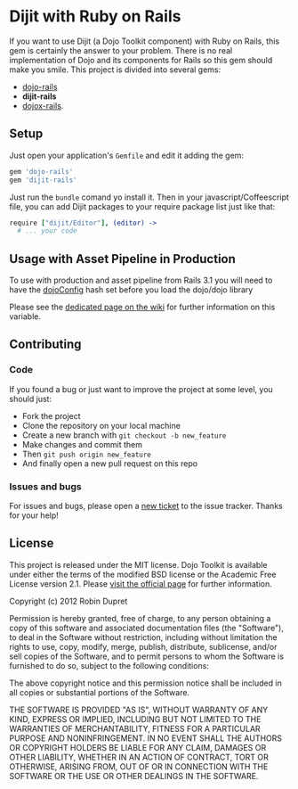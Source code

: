 # Dijit with Ruby on Rails

If you want to use Dijit (a Dojo Toolkit component) with Ruby on Rails, this
gem is certainly the answer to your problem. There is no real implementation of
Dojo and its components for Rails so this gem should make you smile. This project
is divided into several gems:

* [dojo-rails](https://github.com/robin850/dojo-rails)
* **dijit-rails**
* [dojox-rails](https://github.com/robin850/dojox-rails).

## Setup

Just open your application's `Gemfile` and edit it adding the gem:

```ruby
gem 'dojo-rails'
gem 'dijit-rails'
```

Just run the `bundle` comand yo install it. Then in your javascript/Coffeescript
file, you can add Dijit packages to your require package list just like that:

```coffeescript
require ["dijit/Editor"], (editor) ->
  # ... your code
```

## Usage with Asset Pipeline in Production

To use with production and asset pipeline from Rails 3.1 you will need to have
the [dojoConfig](http://dojotoolkit.org/documentation/tutorials/1.8/dojo_config/)
hash set before you load the dojo/dojo library

Please see the [dedicated page on the wiki](https://github.com/robin850/dojo-rails/wiki/Configuration-with-dojoConfig)
for further information on this variable.

## Contributing

### Code

If you found a bug or just want to improve the project at some level, you
should just:

* Fork the project
* Clone the repository on your local machine
* Create a new branch with `git checkout -b new_feature`
* Make changes and commit them
* Then `git push origin new_feature`
* And finally open a new pull request on this repo

### Issues and bugs

For issues and bugs, please open a
[new ticket](https://github.com/robin850/dijit-rails/issues/new) to the issue
tracker. Thanks for your help!

## License

This project is released under the MIT license. Dojo Toolkit is available under
either the terms of the modified BSD license or the Academic Free License version
2.1. Please [visit the official page](http://dojotoolkit.org/license) for further
information.

Copyright (c) 2012 Robin Dupret

Permission is hereby granted, free of charge, to any person obtaining
a copy of this software and associated documentation files (the "Software"),
to deal in the Software without restriction, including without limitation the
rights to use, copy, modify, merge, publish, distribute, sublicense, and/or
sell copies of the Software, and to permit persons to whom the Software is
furnished to do so, subject to the following conditions:

The above copyright notice and this permission notice shall be included in
all copies or substantial portions of the Software.

THE SOFTWARE IS PROVIDED "AS IS", WITHOUT WARRANTY OF ANY KIND, EXPRESS
OR IMPLIED, INCLUDING BUT NOT LIMITED TO THE WARRANTIES OF MERCHANTABILITY,
FITNESS FOR A PARTICULAR PURPOSE AND NONINFRINGEMENT. IN NO EVENT SHALL
THE AUTHORS OR COPYRIGHT HOLDERS BE LIABLE FOR ANY CLAIM, DAMAGES OR OTHER
LIABILITY, WHETHER IN AN ACTION OF CONTRACT, TORT OR OTHERWISE, ARISING
FROM, OUT OF OR IN CONNECTION WITH THE SOFTWARE OR THE USE OR OTHER
DEALINGS IN THE SOFTWARE.
